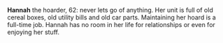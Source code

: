 **Hannah** the hoarder, 62: never lets go of anything.
Her unit is full of old cereal boxes, old utility bills and old car parts.
Maintaining her hoard is a full-time job.
Hannah has no room in her life for relationships or even for enjoying her stuff.

<!--
Hannah is like a living Mad Tea Party from Alice in Wonderland.
Every time her unit gets full, she moves to a larger one.
Having to leave this facility is an excuse for Hannah to rent bigger unit somewhere else.
-->
